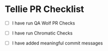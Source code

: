 # Tellie PR Checklist

- [ ] I have run QA Wolf PR Checks
- [ ] I have run Chromatic Checks
- [ ] I have added meaningful commit messages
  
